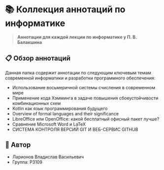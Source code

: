 # 📚 Коллекция аннотаций по информатике

> **Аннотации для каждой лекции по информатике у П. В. Балакшина**

## 📋 Обзор аннотаций

Данная папка содержит аннотации по следующим ключевым темам современной информатики и разработки программного обеспечения:

- Использование восьмеричной системы счисления в современном мире
- Применение кода Хэмминга в задаче повышения сбоеустойчивости комбинационных схем
- Kotlin как язык программирования будущего
- Overview of formal languages and their significance
- LibreOffice или OpenOffice: какой бесплатный офисный пакет лучше?
- Сравнение Microsoft Word и LaTeX
- СИСТЕМА КОНТРОЛЯ ВЕРСИЙ GIT И ВЕБ-СЕРВИС GITHUB

## 👤 Автор

- Ларионов Владислав Васильевич  
- Группа: P3109  
